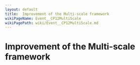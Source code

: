 ```yaml
---
layout: default
title:  Improvement of the Multi-scale framework
wikiPageName: Event__CP12MultiScale
wikiPagePath: wiki/Event__CP12MultiScale.md
---
```


# Improvement of the Multi-scale framework
